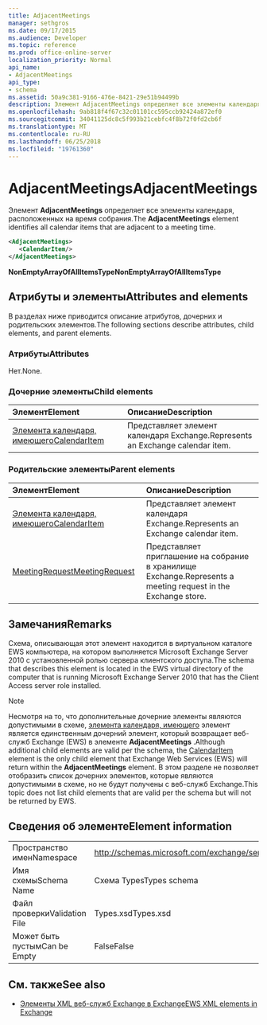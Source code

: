 ```yaml
---
title: AdjacentMeetings
manager: sethgros
ms.date: 09/17/2015
ms.audience: Developer
ms.topic: reference
ms.prod: office-online-server
localization_priority: Normal
api_name:
- AdjacentMeetings
api_type:
- schema
ms.assetid: 50a9c381-9166-476e-8421-29e51b94499b
description: Элемент AdjacentMeetings определяет все элементы календаря, расположенных на время собрания.
ms.openlocfilehash: 9ab818f4f67c32c01101cc595ccb92424a872ef0
ms.sourcegitcommit: 34041125dc8c5f993b21cebfc4f8b72f0fd2cb6f
ms.translationtype: MT
ms.contentlocale: ru-RU
ms.lasthandoff: 06/25/2018
ms.locfileid: "19761360"
---
```

# <a name="adjacentmeetings"></a><span data-ttu-id="3c961-103">AdjacentMeetings</span><span class="sxs-lookup"><span data-stu-id="3c961-103">AdjacentMeetings</span></span>

<span data-ttu-id="3c961-104">Элемент **AdjacentMeetings** определяет все элементы календаря, расположенных на время собрания.</span><span class="sxs-lookup"><span data-stu-id="3c961-104">The **AdjacentMeetings** element identifies all calendar items that are adjacent to a meeting time.</span></span> 
  
```xml
<AdjacentMeetings>
   <CalendarItem/>
</AdjacentMeetings>
```

 <span data-ttu-id="3c961-105">**NonEmptyArrayOfAllItemsType**</span><span class="sxs-lookup"><span data-stu-id="3c961-105">**NonEmptyArrayOfAllItemsType**</span></span>
## <a name="attributes-and-elements"></a><span data-ttu-id="3c961-106">Атрибуты и элементы</span><span class="sxs-lookup"><span data-stu-id="3c961-106">Attributes and elements</span></span>

<span data-ttu-id="3c961-107">В разделах ниже приводится описание атрибутов, дочерних и родительских элементов.</span><span class="sxs-lookup"><span data-stu-id="3c961-107">The following sections describe attributes, child elements, and parent elements.</span></span>
  
### <a name="attributes"></a><span data-ttu-id="3c961-108">Атрибуты</span><span class="sxs-lookup"><span data-stu-id="3c961-108">Attributes</span></span>

<span data-ttu-id="3c961-109">Нет.</span><span class="sxs-lookup"><span data-stu-id="3c961-109">None.</span></span>
  
### <a name="child-elements"></a><span data-ttu-id="3c961-110">Дочерние элементы</span><span class="sxs-lookup"><span data-stu-id="3c961-110">Child elements</span></span>

|<span data-ttu-id="3c961-111">**Элемент**</span><span class="sxs-lookup"><span data-stu-id="3c961-111">**Element**</span></span>|<span data-ttu-id="3c961-112">**Описание**</span><span class="sxs-lookup"><span data-stu-id="3c961-112">**Description**</span></span>|
|:-----|:-----|
|[<span data-ttu-id="3c961-113">Элемента календаря, имеющего</span><span class="sxs-lookup"><span data-stu-id="3c961-113">CalendarItem</span></span>](calendaritem.md) <br/> |<span data-ttu-id="3c961-114">Представляет элемент календаря Exchange.</span><span class="sxs-lookup"><span data-stu-id="3c961-114">Represents an Exchange calendar item.</span></span>  <br/> |
   
### <a name="parent-elements"></a><span data-ttu-id="3c961-115">Родительские элементы</span><span class="sxs-lookup"><span data-stu-id="3c961-115">Parent elements</span></span>

|<span data-ttu-id="3c961-116">**Элемент**</span><span class="sxs-lookup"><span data-stu-id="3c961-116">**Element**</span></span>|<span data-ttu-id="3c961-117">**Описание**</span><span class="sxs-lookup"><span data-stu-id="3c961-117">**Description**</span></span>|
|:-----|:-----|
|[<span data-ttu-id="3c961-118">Элемента календаря, имеющего</span><span class="sxs-lookup"><span data-stu-id="3c961-118">CalendarItem</span></span>](calendaritem.md) <br/> |<span data-ttu-id="3c961-119">Представляет элемент календаря Exchange.</span><span class="sxs-lookup"><span data-stu-id="3c961-119">Represents an Exchange calendar item.</span></span>  <br/> |
|[<span data-ttu-id="3c961-120">MeetingRequest</span><span class="sxs-lookup"><span data-stu-id="3c961-120">MeetingRequest</span></span>](meetingrequest.md) <br/> |<span data-ttu-id="3c961-121">Представляет приглашение на собрание в хранилище Exchange.</span><span class="sxs-lookup"><span data-stu-id="3c961-121">Represents a meeting request in the Exchange store.</span></span>  <br/> |
   
## <a name="remarks"></a><span data-ttu-id="3c961-122">Замечания</span><span class="sxs-lookup"><span data-stu-id="3c961-122">Remarks</span></span>

<span data-ttu-id="3c961-123">Схема, описывающая этот элемент находится в виртуальном каталоге EWS компьютера, на котором выполняется Microsoft Exchange Server 2010 с установленной ролью сервера клиентского доступа.</span><span class="sxs-lookup"><span data-stu-id="3c961-123">The schema that describes this element is located in the EWS virtual directory of the computer that is running Microsoft Exchange Server 2010 that has the Client Access server role installed.</span></span>
  
> [!NOTE]
> <span data-ttu-id="3c961-124">Несмотря на то, что дополнительные дочерние элементы являются допустимыми в схеме, [элемента календаря, имеющего](calendaritem.md) элемент является единственным дочерний элемент, который возвращает веб-служб Exchange (EWS) в элементе **AdjacentMeetings** .</span><span class="sxs-lookup"><span data-stu-id="3c961-124">Although additional child elements are valid per the schema, the [CalendarItem](calendaritem.md) element is the only child element that Exchange Web Services (EWS) will return within the **AdjacentMeetings** element.</span></span> <span data-ttu-id="3c961-125">В этом разделе не позволяет отобразить список дочерних элементов, которые являются допустимыми в схеме, но не будут получены с веб-служб Exchange.</span><span class="sxs-lookup"><span data-stu-id="3c961-125">This topic does not list child elements that are valid per the schema but will not be returned by EWS.</span></span> 
  
## <a name="element-information"></a><span data-ttu-id="3c961-126">Сведения об элементе</span><span class="sxs-lookup"><span data-stu-id="3c961-126">Element information</span></span>

|||
|:-----|:-----|
|<span data-ttu-id="3c961-127">Пространство имен</span><span class="sxs-lookup"><span data-stu-id="3c961-127">Namespace</span></span>  <br/> |http://schemas.microsoft.com/exchange/services/2006/types  <br/> |
|<span data-ttu-id="3c961-128">Имя схемы</span><span class="sxs-lookup"><span data-stu-id="3c961-128">Schema Name</span></span>  <br/> |<span data-ttu-id="3c961-129">Схема Types</span><span class="sxs-lookup"><span data-stu-id="3c961-129">Types schema</span></span>  <br/> |
|<span data-ttu-id="3c961-130">Файл проверки</span><span class="sxs-lookup"><span data-stu-id="3c961-130">Validation File</span></span>  <br/> |<span data-ttu-id="3c961-131">Types.xsd</span><span class="sxs-lookup"><span data-stu-id="3c961-131">Types.xsd</span></span>  <br/> |
|<span data-ttu-id="3c961-132">Может быть пустым</span><span class="sxs-lookup"><span data-stu-id="3c961-132">Can be Empty</span></span>  <br/> |<span data-ttu-id="3c961-133">False</span><span class="sxs-lookup"><span data-stu-id="3c961-133">False</span></span>  <br/> |
   
## <a name="see-also"></a><span data-ttu-id="3c961-134">См. также</span><span class="sxs-lookup"><span data-stu-id="3c961-134">See also</span></span>

- [<span data-ttu-id="3c961-135">Элементы XML веб-служб Exchange в Exchange</span><span class="sxs-lookup"><span data-stu-id="3c961-135">EWS XML elements in Exchange</span></span>](ews-xml-elements-in-exchange.md)

